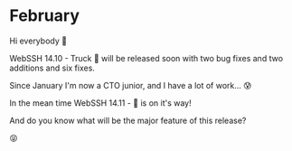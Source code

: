 # February

Hi everybody :wave:

WebSSH 14.10 - Truck :truck: will be released soon with two bug fixes and two additions and six fixes.

Since January I'm now a CTO junior, and I have a lot of work... :cold_sweat:

In the mean time WebSSH 14.11 - :milky_way: is on it's way!

And do you know what will be the major feature of this release?

:stuck_out_tongue_closed_eyes: